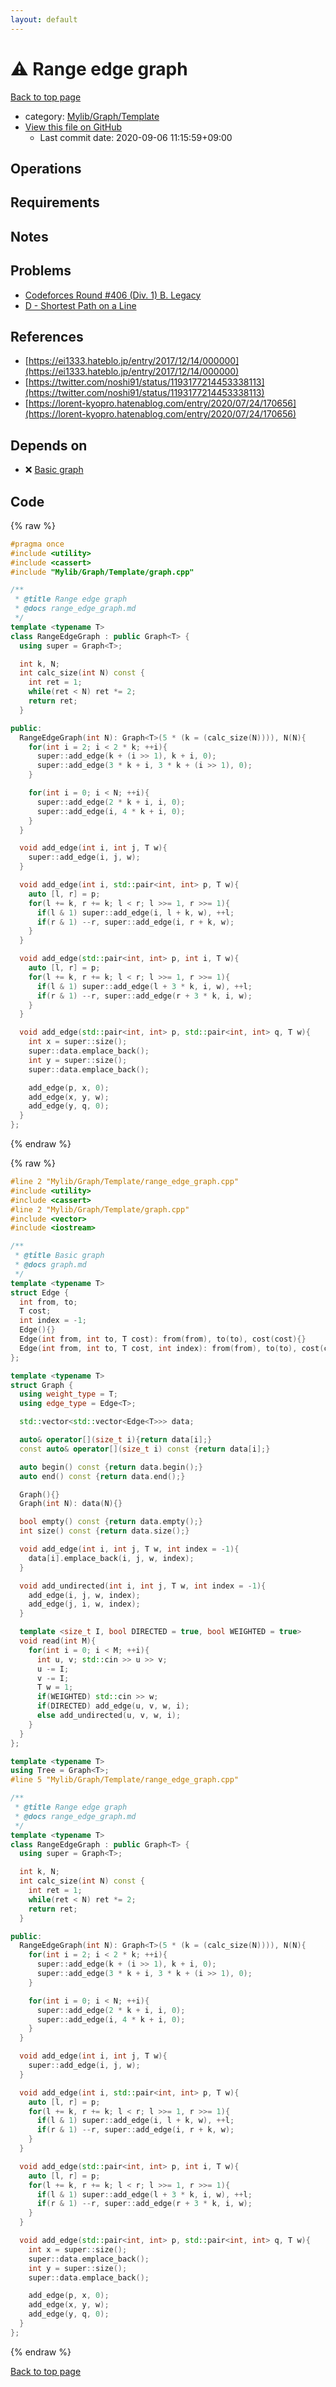 ```yaml
---
layout: default
---
```


<!-- mathjax config similar to math.stackexchange -->
<script type="text/javascript" async
  src="https://cdnjs.cloudflare.com/ajax/libs/mathjax/2.7.5/MathJax.js?config=TeX-MML-AM_CHTML">
</script>
<script type="text/x-mathjax-config">
  MathJax.Hub.Config({
    TeX: { equationNumbers: { autoNumber: "AMS" }},
    tex2jax: {
      inlineMath: [ ['$','$'] ],
      processEscapes: true
    },
    "HTML-CSS": { matchFontHeight: false },
    displayAlign: "left",
    displayIndent: "2em"
  });
</script>

<script type="text/javascript" src="https://cdnjs.cloudflare.com/ajax/libs/jquery/3.4.1/jquery.min.js"></script>
<script src="https://cdn.jsdelivr.net/npm/jquery-balloon-js@1.1.2/jquery.balloon.min.js" integrity="sha256-ZEYs9VrgAeNuPvs15E39OsyOJaIkXEEt10fzxJ20+2I=" crossorigin="anonymous"></script>
<script type="text/javascript" src="../../../../assets/js/copy-button.js"></script>
<link rel="stylesheet" href="../../../../assets/css/copy-button.css" />


# :warning: Range edge graph

<a href="../../../../index.html">Back to top page</a>

* category: <a href="../../../../index.html#d9afcc29a820df9cbf03e35749db39d5">Mylib/Graph/Template</a>
* <a href="{{ site.github.repository_url }}/blob/master/Mylib/Graph/Template/range_edge_graph.cpp">View this file on GitHub</a>
    - Last commit date: 2020-09-06 11:15:59+09:00




## Operations

## Requirements

## Notes

## Problems

- [Codeforces Round #406 (Div. 1) B. Legacy](https://codeforces.com/contest/786/problem/B)
- [D - Shortest Path on a Line](https://atcoder.jp/contests/nikkei2019-2-qual/tasks/nikkei2019_2_qual_d)

## References

- [https://ei1333.hateblo.jp/entry/2017/12/14/000000](https://ei1333.hateblo.jp/entry/2017/12/14/000000)
- [https://twitter.com/noshi91/status/1193177214453338113](https://twitter.com/noshi91/status/1193177214453338113)
- [https://lorent-kyopro.hatenablog.com/entry/2020/07/24/170656](https://lorent-kyopro.hatenablog.com/entry/2020/07/24/170656)


## Depends on

* :x: <a href="graph.cpp.html">Basic graph</a>


## Code

<a id="unbundled"></a>
{% raw %}
```cpp
#pragma once
#include <utility>
#include <cassert>
#include "Mylib/Graph/Template/graph.cpp"

/**
 * @title Range edge graph
 * @docs range_edge_graph.md
 */
template <typename T>
class RangeEdgeGraph : public Graph<T> {
  using super = Graph<T>;

  int k, N;
  int calc_size(int N) const {
    int ret = 1;
    while(ret < N) ret *= 2;
    return ret;
  }

public:
  RangeEdgeGraph(int N): Graph<T>(5 * (k = (calc_size(N)))), N(N){
    for(int i = 2; i < 2 * k; ++i){
      super::add_edge(k + (i >> 1), k + i, 0);
      super::add_edge(3 * k + i, 3 * k + (i >> 1), 0);
    }

    for(int i = 0; i < N; ++i){
      super::add_edge(2 * k + i, i, 0);
      super::add_edge(i, 4 * k + i, 0);
    }
  }

  void add_edge(int i, int j, T w){
    super::add_edge(i, j, w);
  }

  void add_edge(int i, std::pair<int, int> p, T w){
    auto [l, r] = p;
    for(l += k, r += k; l < r; l >>= 1, r >>= 1){
      if(l & 1) super::add_edge(i, l + k, w), ++l;
      if(r & 1) --r, super::add_edge(i, r + k, w);
    }
  }

  void add_edge(std::pair<int, int> p, int i, T w){
    auto [l, r] = p;
    for(l += k, r += k; l < r; l >>= 1, r >>= 1){
      if(l & 1) super::add_edge(l + 3 * k, i, w), ++l;
      if(r & 1) --r, super::add_edge(r + 3 * k, i, w);
    }
  }

  void add_edge(std::pair<int, int> p, std::pair<int, int> q, T w){
    int x = super::size();
    super::data.emplace_back();
    int y = super::size();
    super::data.emplace_back();

    add_edge(p, x, 0);
    add_edge(x, y, w);
    add_edge(y, q, 0);
  }
};

```
{% endraw %}

<a id="bundled"></a>
{% raw %}
```cpp
#line 2 "Mylib/Graph/Template/range_edge_graph.cpp"
#include <utility>
#include <cassert>
#line 2 "Mylib/Graph/Template/graph.cpp"
#include <vector>
#include <iostream>

/**
 * @title Basic graph
 * @docs graph.md
 */
template <typename T>
struct Edge {
  int from, to;
  T cost;
  int index = -1;
  Edge(){}
  Edge(int from, int to, T cost): from(from), to(to), cost(cost){}
  Edge(int from, int to, T cost, int index): from(from), to(to), cost(cost), index(index){}
};

template <typename T>
struct Graph {
  using weight_type = T;
  using edge_type = Edge<T>;

  std::vector<std::vector<Edge<T>>> data;

  auto& operator[](size_t i){return data[i];}
  const auto& operator[](size_t i) const {return data[i];}

  auto begin() const {return data.begin();}
  auto end() const {return data.end();}

  Graph(){}
  Graph(int N): data(N){}

  bool empty() const {return data.empty();}
  int size() const {return data.size();}

  void add_edge(int i, int j, T w, int index = -1){
    data[i].emplace_back(i, j, w, index);
  }

  void add_undirected(int i, int j, T w, int index = -1){
    add_edge(i, j, w, index);
    add_edge(j, i, w, index);
  }

  template <size_t I, bool DIRECTED = true, bool WEIGHTED = true>
  void read(int M){
    for(int i = 0; i < M; ++i){
      int u, v; std::cin >> u >> v;
      u -= I;
      v -= I;
      T w = 1;
      if(WEIGHTED) std::cin >> w;
      if(DIRECTED) add_edge(u, v, w, i);
      else add_undirected(u, v, w, i);
    }
  }
};

template <typename T>
using Tree = Graph<T>;
#line 5 "Mylib/Graph/Template/range_edge_graph.cpp"

/**
 * @title Range edge graph
 * @docs range_edge_graph.md
 */
template <typename T>
class RangeEdgeGraph : public Graph<T> {
  using super = Graph<T>;

  int k, N;
  int calc_size(int N) const {
    int ret = 1;
    while(ret < N) ret *= 2;
    return ret;
  }

public:
  RangeEdgeGraph(int N): Graph<T>(5 * (k = (calc_size(N)))), N(N){
    for(int i = 2; i < 2 * k; ++i){
      super::add_edge(k + (i >> 1), k + i, 0);
      super::add_edge(3 * k + i, 3 * k + (i >> 1), 0);
    }

    for(int i = 0; i < N; ++i){
      super::add_edge(2 * k + i, i, 0);
      super::add_edge(i, 4 * k + i, 0);
    }
  }

  void add_edge(int i, int j, T w){
    super::add_edge(i, j, w);
  }

  void add_edge(int i, std::pair<int, int> p, T w){
    auto [l, r] = p;
    for(l += k, r += k; l < r; l >>= 1, r >>= 1){
      if(l & 1) super::add_edge(i, l + k, w), ++l;
      if(r & 1) --r, super::add_edge(i, r + k, w);
    }
  }

  void add_edge(std::pair<int, int> p, int i, T w){
    auto [l, r] = p;
    for(l += k, r += k; l < r; l >>= 1, r >>= 1){
      if(l & 1) super::add_edge(l + 3 * k, i, w), ++l;
      if(r & 1) --r, super::add_edge(r + 3 * k, i, w);
    }
  }

  void add_edge(std::pair<int, int> p, std::pair<int, int> q, T w){
    int x = super::size();
    super::data.emplace_back();
    int y = super::size();
    super::data.emplace_back();

    add_edge(p, x, 0);
    add_edge(x, y, w);
    add_edge(y, q, 0);
  }
};

```
{% endraw %}

<a href="../../../../index.html">Back to top page</a>

